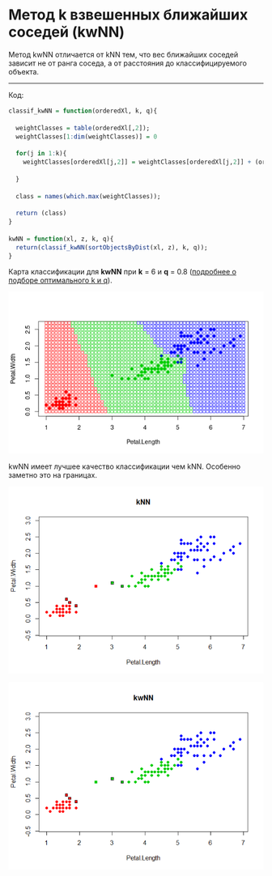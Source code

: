 # Метод **k** взвешенных ближайших соседей (kwNN)
Метод kwNN отличается от kNN тем, что вес ближайших соседей зависит не от ранга соседа, а от расстояния до классифицируемого объекта.

---

Код:

```R
classif_kwNN = function(orderedXl, k, q){
  
  weightClasses = table(orderedXl[,2]);
  weightClasses[1:dim(weightClasses)] = 0
  
  for(j in 1:k){
    weightClasses[orderedXl[j,2]] = weightClasses[orderedXl[j,2]] + (orderedXl[j,1] * q^j);
    
  }
  
  class = names(which.max(weightClasses));
  
  return (class)
}

kwNN = function(xl, z, k, q){
  return(classif_kwNN(sortObjectsByDist(xl, z), k, q));
}
```

Карта классификации для **kwNN** при **k** = 6 и **q** = 0.8 ([подробнее о подборе оптимального k и q](https://github.com/Vector232/ML1/tree/master/kwNNLOO)).

![Ну нет ее и все! Отстань!](/kwNN/kwNN.png)

kwNN имеет лучшее качество классификации чем kNN. Особенно заметно это на границах.

![Ну нет ее и все! Отстань!](/kwNN/kwNNvskNN(kNN).png)

![Ну нет ее и все! Отстань!](/kwNN/kwNNvskNN(kwNN).png)

